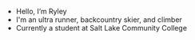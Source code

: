 - Hello, I’m Ryley
- I'm an ultra runner, backcountry skier, and climber
- Currently a student at Salt Lake Community College


<!---
rmpabst/rmpabst is a ✨ special ✨ repository because its `README.md` (this file) appears on your GitHub profile.
You can click the Preview link to take a look at your changes.
--->
